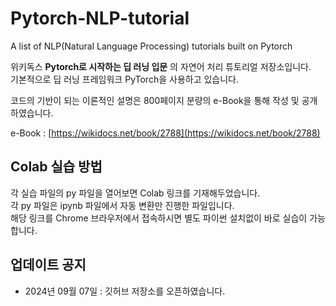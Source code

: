 # Pytorch-NLP-tutorial

A list of NLP(Natural Language Processing) tutorials built on Pytorch

위키독스 **Pytorch로 시작하는 딥 러닝 입문** 의 자연어 처리 튜토리얼 저장소입니다.  
기본적으로 딥 러닝 프레임워크 PyTorch을 사용하고 있습니다.  

코드의 기반이 되는 이론적인 설명은 800페이지 분량의 e-Book을 통해 작성 및 공개하였습니다.

e-Book : [https://wikidocs.net/book/2788](https://wikidocs.net/book/2788)

## Colab 실습 방법

각 실습 파일의 py 파일을 열어보면 Colab 링크를 기재해두었습니다.  
각 py 파일은 ipynb 파일에서 자동 변환만 진행한 파일입니다.  
해당 링크를 Chrome 브라우저에서 접속하시면 별도 파이썬 설치없이 바로 실습이 가능합니다.


## 업데이트 공지
* 2024년 09월 07일 : 깃허브 저장소를 오픈하였습니다.  
